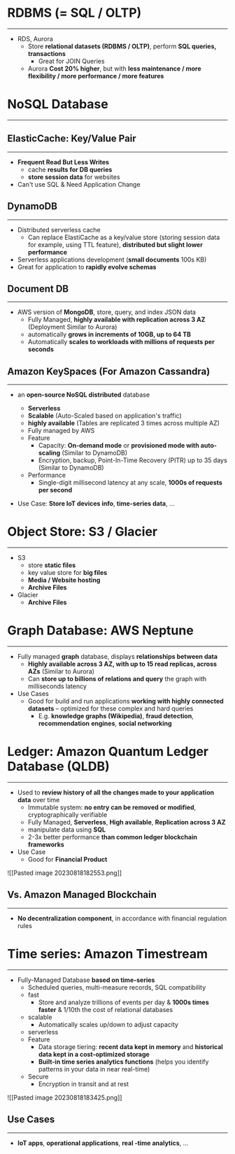 # RDBMS (= SQL / OLTP)
---

* RDS, Aurora
	* Store **relational datasets (RDBMS / OLTP)**, perform **SQL queries, transactions**
		* Great for JOIN Queries
	* Aurora **Cost 20% higher**, but with **less maintenance / more flexibility / more performance / more features**


# NoSQL Database
---

## ElasticCache: Key/Value Pair
---

* **Frequent Read But Less Writes**
	* cache **results for DB queries**
	* **store session data** for websites
* Can't use SQL & Need Application Change

## DynamoDB
---

* Distributed serverless cache
	* Can replace ElastiCache as a key/value store (storing session data for example, using TTL feature), **distributed but slight lower performance**
* Serverless applications development (**small documents** 100s KB)
* Great for application to **rapidly evolve schemas**

## Document DB
---

* AWS version of **MongoDB**, store, query, and index JSON data
	* Fully Managed, **highly available with replication across 3 AZ** (Deployment Similar to Aurora)
	* automatically **grows in increments of 10GB, up to 64 TB**
	* Automatically **scales to workloads with millions of requests per seconds**

## Amazon KeySpaces (For Amazon Cassandra)
---

* an **open-source NoSQL distributed** database
	* **Serverless**
	* **Scalable** (Auto-Scaled based on application's traffic)
	* **highly available** (Tables are replicated 3 times across multiple AZ)
	* Fully managed by AWS
	* Feature
		* Capacity: **On-demand mode** or **provisioned mode with auto-scaling** (Similar to DynamoDB)
		* Encryption, backup, Point-In-Time Recovery (PITR) up to 35 days (Similar to DynamoDB)
	* Performance
		* Single-digit millisecond latency at any scale, **1000s of requests per second**

* Use Case: **Store IoT devices info**, **time-series data**, …
# Object Store: S3 / Glacier
---

* S3
	* store **static files**
	* key value store for **big files**
	* **Media / Website hosting**
	* **Archive Files**
* Glacier
	* **Archive Files**

# Graph Database: AWS Neptune
---

* Fully managed **graph** database, displays **relationships between data**
	* **Highly available across 3 AZ, with up to 15 read replicas, across AZs** (Similar to Aurora)
	* Can **store up to billions of relations and query** the graph with milliseconds latency
* Use Cases
	* Good for build and run applications **working with highly connected datasets** – optimized for these complex and hard queries
		* E.g. **knowledge graphs (Wikipedia)**, **fraud detection**, **recommendation** **engines**, **social networking**

# Ledger: Amazon Quantum Ledger Database (QLDB)
---

* Used to **review history of all the changes made to your application data** over time
	* Immutable system: **no entry can be removed or modified**, cryptographically verifiable
	* Fully Managed, **Serverless**, **High available**, **Replication across 3 AZ**
	* manipulate data using **SQL**
	* 2-3x better performance **than common ledger blockchain frameworks**
* Use Case
	* Good for **Financial Product**

![[Pasted image 20230818182553.png]]

## Vs. Amazon Managed Blockchain
---

* **No decentralization component**, in accordance with financial regulation rules

# Time series: Amazon Timestream
---

* Fully-Managed Database **based on time-series**
	* Scheduled queries, multi-measure records, SQL compatibility
	* fast
		* Store and analyze trillions of events per day & **1000s times faster** & 1/10th the cost of relational databases
	* scalable
		* Automatically scales up/down to adjust capacity
	* serverless
	* Feature
		* Data storage tiering: **recent data kept in memory** and **historical data kept in a cost-optimized storage**
		* **Built-in time series analytics functions** (helps you identify patterns in your data in near real-time)
	* Secure
		* Encryption in transit and at rest

![[Pasted image 20230818183425.png]]

## Use Cases
---

* **IoT apps**, **operational applications**, **real -time analytics**, …